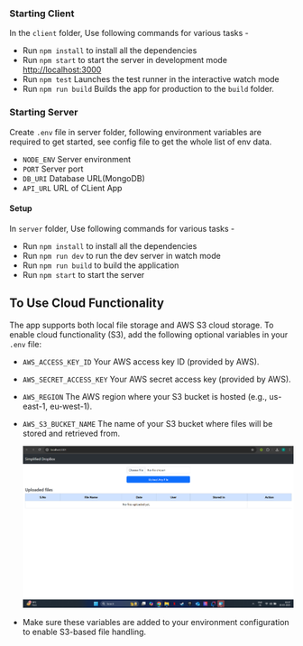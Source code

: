 ### Starting Client

In the `client` folder, Use following commands for various tasks -

- Run `npm install` to install all the dependencies
- Run `npm start` to start the server in development mode [http://localhost:3000](http://localhost:3000)
- Run `npm test` Launches the test runner in the interactive watch mode
- Run `npm run build` Builds the app for production to the `build` folder.

### Starting Server

Create `.env` file in server folder, following environment variables are required to get started, see config file to get the whole list of env data.
- `NODE_ENV` Server environment
- `PORT` Server port
- `DB_URI` Database URL(MongoDB)
- `API_URL` URL of CLient App


#### Setup

In `server` folder, Use following commands for various tasks -

- Run `npm install` to install all the dependencies
- Run `npm run dev` to run the dev server in watch mode
- Run `npm run build` to build the application
- Run `npm start` to start the server

## To Use Cloud Functionality

The app supports both local file storage and AWS S3 cloud storage. To enable cloud functionality (S3), add the following optional variables in your `.env` file:

- `AWS_ACCESS_KEY_ID` Your AWS access key ID (provided by AWS).
- `AWS_SECRET_ACCESS_KEY`  Your AWS secret access key (provided by AWS).
- `AWS_REGION` The AWS region where your S3 bucket is hosted (e.g., us-east-1, eu-west-1).
- `AWS_S3_BUCKET_NAME` The name of your S3 bucket where files will be stored and retrieved from.


  ![Attached Screenshot](pic.png)
- Make sure these variables are added to your environment configuration to enable S3-based file handling.
